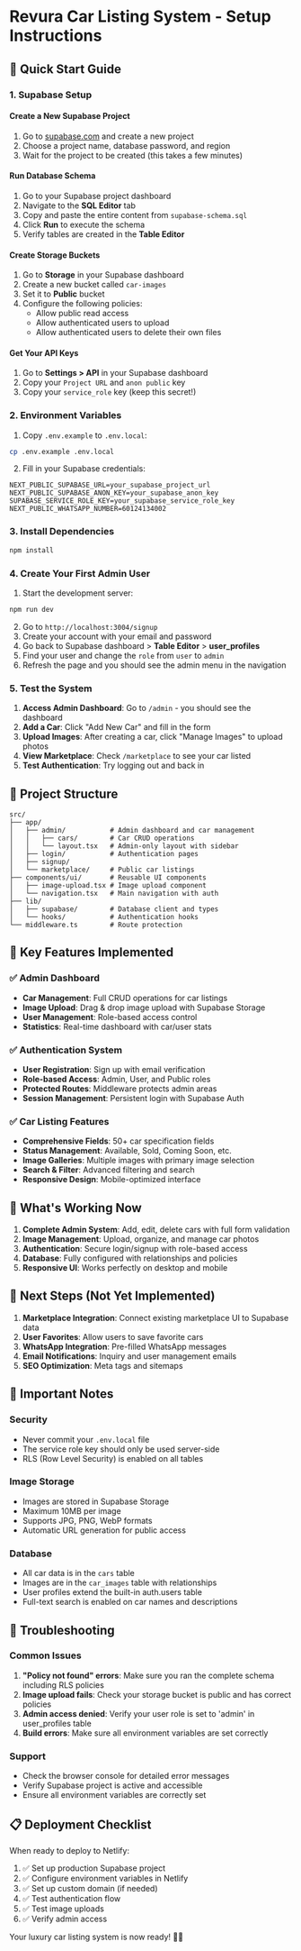 # Revura Car Listing System - Setup Instructions

## 🚀 Quick Start Guide

### 1. Supabase Setup

#### Create a New Supabase Project
1. Go to [supabase.com](https://supabase.com) and create a new project
2. Choose a project name, database password, and region
3. Wait for the project to be created (this takes a few minutes)

#### Run Database Schema
1. Go to your Supabase project dashboard
2. Navigate to the **SQL Editor** tab
3. Copy and paste the entire content from `supabase-schema.sql`
4. Click **Run** to execute the schema
5. Verify tables are created in the **Table Editor**

#### Create Storage Buckets
1. Go to **Storage** in your Supabase dashboard
2. Create a new bucket called `car-images`
3. Set it to **Public** bucket
4. Configure the following policies:
   - Allow public read access
   - Allow authenticated users to upload
   - Allow authenticated users to delete their own files

#### Get Your API Keys
1. Go to **Settings > API** in your Supabase dashboard
2. Copy your `Project URL` and `anon public` key
3. Copy your `service_role` key (keep this secret!)

### 2. Environment Variables

1. Copy `.env.example` to `.env.local`:
```bash
cp .env.example .env.local
```

2. Fill in your Supabase credentials:
```env
NEXT_PUBLIC_SUPABASE_URL=your_supabase_project_url
NEXT_PUBLIC_SUPABASE_ANON_KEY=your_supabase_anon_key
SUPABASE_SERVICE_ROLE_KEY=your_supabase_service_role_key
NEXT_PUBLIC_WHATSAPP_NUMBER=60124134002
```

### 3. Install Dependencies

```bash
npm install
```

### 4. Create Your First Admin User

1. Start the development server:
```bash
npm run dev
```

2. Go to `http://localhost:3004/signup`
3. Create your account with your email and password
4. Go back to Supabase dashboard > **Table Editor** > **user_profiles**
5. Find your user and change the `role` from `user` to `admin`
6. Refresh the page and you should see the admin menu in the navigation

### 5. Test the System

1. **Access Admin Dashboard**: Go to `/admin` - you should see the dashboard
2. **Add a Car**: Click "Add New Car" and fill in the form
3. **Upload Images**: After creating a car, click "Manage Images" to upload photos
4. **View Marketplace**: Check `/marketplace` to see your car listed
5. **Test Authentication**: Try logging out and back in

## 📁 Project Structure

```
src/
├── app/
│   ├── admin/           # Admin dashboard and car management
│   │   ├── cars/        # Car CRUD operations
│   │   └── layout.tsx   # Admin-only layout with sidebar
│   ├── login/           # Authentication pages
│   ├── signup/
│   └── marketplace/     # Public car listings
├── components/ui/       # Reusable UI components
│   ├── image-upload.tsx # Image upload component
│   └── navigation.tsx   # Main navigation with auth
├── lib/
│   ├── supabase/        # Database client and types
│   └── hooks/           # Authentication hooks
└── middleware.ts        # Route protection
```

## 🔧 Key Features Implemented

### ✅ Admin Dashboard
- **Car Management**: Full CRUD operations for car listings
- **Image Upload**: Drag & drop image upload with Supabase Storage
- **User Management**: Role-based access control
- **Statistics**: Real-time dashboard with car/user stats

### ✅ Authentication System
- **User Registration**: Sign up with email verification
- **Role-based Access**: Admin, User, and Public roles
- **Protected Routes**: Middleware protects admin areas
- **Session Management**: Persistent login with Supabase Auth

### ✅ Car Listing Features
- **Comprehensive Fields**: 50+ car specification fields
- **Status Management**: Available, Sold, Coming Soon, etc.
- **Image Galleries**: Multiple images with primary image selection
- **Search & Filter**: Advanced filtering and search
- **Responsive Design**: Mobile-optimized interface

## 🎯 What's Working Now

1. **Complete Admin System**: Add, edit, delete cars with full form validation
2. **Image Management**: Upload, organize, and manage car photos
3. **Authentication**: Secure login/signup with role-based access
4. **Database**: Fully configured with relationships and policies
5. **Responsive UI**: Works perfectly on desktop and mobile

## 🔄 Next Steps (Not Yet Implemented)

1. **Marketplace Integration**: Connect existing marketplace UI to Supabase data
2. **User Favorites**: Allow users to save favorite cars
3. **WhatsApp Integration**: Pre-filled WhatsApp messages
4. **Email Notifications**: Inquiry and user management emails
5. **SEO Optimization**: Meta tags and sitemaps

## 🚨 Important Notes

### Security
- Never commit your `.env.local` file
- The service role key should only be used server-side
- RLS (Row Level Security) is enabled on all tables

### Image Storage
- Images are stored in Supabase Storage
- Maximum 10MB per image
- Supports JPG, PNG, WebP formats
- Automatic URL generation for public access

### Database
- All car data is in the `cars` table
- Images are in the `car_images` table with relationships
- User profiles extend the built-in auth.users table
- Full-text search is enabled on car names and descriptions

## 🐛 Troubleshooting

### Common Issues

1. **"Policy not found" errors**: Make sure you ran the complete schema including RLS policies
2. **Image upload fails**: Check your storage bucket is public and has correct policies
3. **Admin access denied**: Verify your user role is set to 'admin' in user_profiles table
4. **Build errors**: Make sure all environment variables are set correctly

### Support
- Check the browser console for detailed error messages
- Verify Supabase project is active and accessible
- Ensure all environment variables are correctly set

## 📋 Deployment Checklist

When ready to deploy to Netlify:

1. ✅ Set up production Supabase project
2. ✅ Configure environment variables in Netlify
3. ✅ Set up custom domain (if needed)
4. ✅ Test authentication flow
5. ✅ Test image uploads
6. ✅ Verify admin access

Your luxury car listing system is now ready! 🚗✨